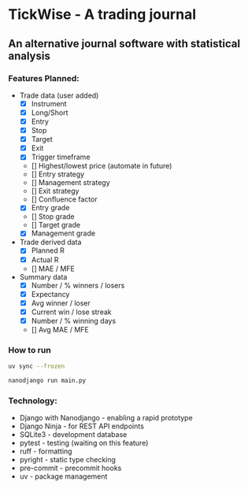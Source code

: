 # TickWise - A trading journal

## An alternative journal software with statistical analysis

### Features Planned:
- Trade data (user added)
	- [x] Instrument
	- [x] Long/Short
	- [x] Entry
	- [x] Stop
	- [x] Target
	- [x] Exit
	- [x] Trigger timeframe
	- [] Highest/lowest price (automate in future)
	- [] Entry strategy
	- [] Management strategy
	- [] Exit strategy
	- [] Confluence factor
	- [x] Entry grade
	- [] Stop grade
	- [] Target grade
	- [x] Management grade
- Trade derived data
	- [x] Planned R
	- [x] Actual R
	- [] MAE / MFE
- Summary data
	- [x] Number / % winners / losers
	- [x] Expectancy
	- [x] Avg winner / loser
	- [x] Current win / lose streak
	- [x] Number / % winning days
	- [] Avg MAE / MFE


### How to run 

```bash
uv sync --frozen

nanodjango run main.py
```


### Technology:
- Django with Nanodjango - enabling a rapid prototype
- Django Ninja - for REST API endpoints
- SQLite3 - development database
- pytest - testing (waiting on this feature)
- ruff - formatting
- pyright - static type checking
- pre-commit - precommit hooks
- uv - package management